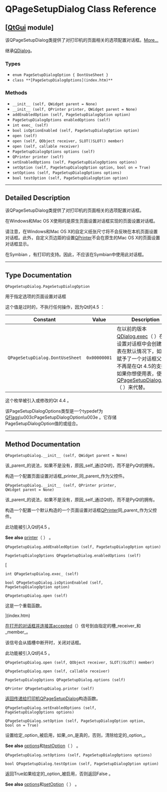 # QPageSetupDialog Class Reference

## [[QtGui](index.htm) module]

该QPageSetupDialog类提供了对打印机的页面相关的选项配置对话框。[More...](#details)

继承[QDialog](qdialog.html)。

### Types

*   `enum PageSetupDialogOption { DontUseSheet }`
*   `class **[PageSetupDialogOptions](index.htm)**`

### Methods

*   `__init__ (self, QWidget parent = None)`
*   `__init__ (self, QPrinter printer, QWidget parent = None)`
*   `addEnabledOption (self, PageSetupDialogOption option)`
*   `PageSetupDialogOptions enabledOptions (self)`
*   `int exec_ (self)`
*   `bool isOptionEnabled (self, PageSetupDialogOption option)`
*   `open (self)`
*   `open (self, QObject receiver, SLOT()SLOT() member)`
*   `open (self, callable receiver)`
*   `PageSetupDialogOptions options (self)`
*   `QPrinter printer (self)`
*   `setEnabledOptions (self, PageSetupDialogOptions options)`
*   `setOption (self, PageSetupDialogOption option, bool on = True)`
*   `setOptions (self, PageSetupDialogOptions options)`
*   `bool testOption (self, PageSetupDialogOption option)`

* * *

## Detailed Description

该QPageSetupDialog类提供了对打印机的页面相关的选项配置对话框。

在Windows和Mac OS X使用的是原生页面设置对话框实现的页面设置对话框。

请注意，在Windows和Mac OS X的自定义纸张尺寸将不会反映在本机页面设置对话框。此外，自定义页边距的设置[QPrinter](qprinter.html)不会在原生的Mac OS X的页面设置对话框显示。

在Symbian ，有打印的支持。因此，不应该在Symbian中使用此对话框。

* * *

## Type Documentation

```
QPageSetupDialog.PageSetupDialogOption
```

用于指定选项的页面设置对话框

这个值是过时的，不执行任何操作，因为Qt的4.5 ：

| Constant | Value | Description |
| --- | --- | --- |
| `QPageSetupDialog.DontUseSheet` | `0x00000001` | 在以前的版本[QDialog.exec](qdialog.html#exec)（ ）在页面设置对话框中会创建一个表在默认情况下，如果被赋予了一个对话框父。这不再是在Qt 4.5的支持。如果你想使用表，使用[QPageSetupDialog.open](qpagesetupdialog.html#open)（ ）来代替。 |

这个枚举被引入或修改的Qt 4.4 。

该PageSetupDialogOptions类型是一个typedef为[QFlags](index.htm)\u003cPageSetupDialogOption\u003e 。它存储PageSetupDialogOption值的或组合。

* * *

## Method Documentation

```
QPageSetupDialog.__init__ (self, QWidget parent = None)
```

该_parent_的说法，如果不是没有，原因_self_通过Qt的，而不是PyQt的拥有。

构造一个配置页面设置对话框_printer_同_parent_作为父控件。

```
QPageSetupDialog.__init__ (self, QPrinter printer, QWidget parent = None)
```

该_parent_的说法，如果不是没有，原因_self_通过Qt的，而不是PyQt的拥有。

构造一个配置一个默认构造的一个页面设置对话框[QPrinter](qprinter.html)同_parent_作为父控件。

此功能被引入Qt的4.5 。

**See also** [printer](qpagesetupdialog.html#printer)（ ） 。

```
QPageSetupDialog.addEnabledOption (self, PageSetupDialogOption option)
```

```
PageSetupDialogOptions QPageSetupDialog.enabledOptions (self)
```

[

```
int QPageSetupDialog.exec_ (self)
```

```
bool QPageSetupDialog.isOptionEnabled (self, PageSetupDialogOption option)
```

```
QPageSetupDialog.open (self)
```

这是一个重载函数。

](index.htm)

[在打开的对话框并连接其](index.htm)[accepted](qdialog.html#accepted)（）信号到由指定的槽_receiver_和_member_。

该信号会从插槽中断开时，关闭对话框。

此功能被引入Qt的4.5 。

```
QPageSetupDialog.open (self, QObject receiver, SLOT()SLOT() member)
```

```
QPageSetupDialog.open (self, callable receiver)
```

```
PageSetupDialogOptions QPageSetupDialog.options (self)
```

[](index.htm)

```
QPrinter QPageSetupDialog.printer (self)
```

[](qprinter.html)

[返回传递给打印机](qprinter.html)[QPageSetupDialog](qpagesetupdialog.html)构造函数。

```
QPageSetupDialog.setEnabledOptions (self, PageSetupDialogOptions options)
```

```
QPageSetupDialog.setOption (self, PageSetupDialogOption option, bool on = True)
```

设置给定_option_被启用，如果_on_是真的，否则，清除给定的_option_。

**See also** [options](qpagesetupdialog.html#options-prop)和[testOption](qpagesetupdialog.html#testOption)（ ） 。

```
QPageSetupDialog.setOptions (self, PageSetupDialogOptions options)
```

```
bool QPageSetupDialog.testOption (self, PageSetupDialogOption option)
```

返回True如果给定的_option_被启用，否则返回False 。

**See also** [options](qpagesetupdialog.html#options-prop)和[setOption](qpagesetupdialog.html#setOption)（ ） 。
